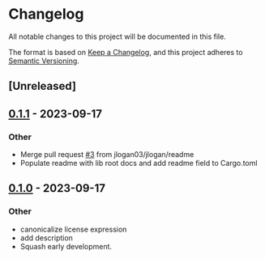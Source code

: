 # Changelog
All notable changes to this project will be documented in this file.

The format is based on [Keep a Changelog](https://keepachangelog.com/en/1.0.0/),
and this project adheres to [Semantic Versioning](https://semver.org/spec/v2.0.0.html).

## [Unreleased]

## [0.1.1](https://github.com/jlogan03/strobe/compare/v0.1.0...v0.1.1) - 2023-09-17

### Other
- Merge pull request [#3](https://github.com/jlogan03/strobe/pull/3) from jlogan03/jlogan/readme
- Populate readme with lib root docs and add readme field to Cargo.toml

## [0.1.0](https://github.com/jlogan03/strobe/releases/tag/v0.1.0) - 2023-09-17

### Other
- canonicalize license expression
- add description
- Squash early development.

